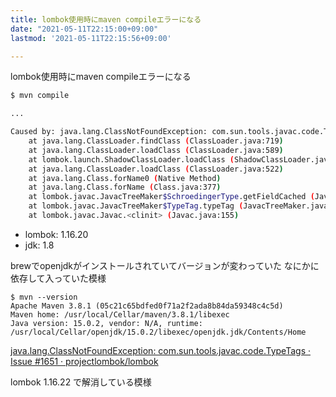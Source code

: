 ```yaml
---
title: lombok使用時にmaven compileエラーになる
date: "2021-05-11T22:15:00+09:00"
lastmod: '2021-05-11T22:15:56+09:00'

---
```


lombok使用時にmaven compileエラーになる

```sh
$ mvn compile

...

Caused by: java.lang.ClassNotFoundException: com.sun.tools.javac.code.TypeTags
    at java.lang.ClassLoader.findClass (ClassLoader.java:719)
    at java.lang.ClassLoader.loadClass (ClassLoader.java:589)
    at lombok.launch.ShadowClassLoader.loadClass (ShadowClassLoader.java:422)
    at java.lang.ClassLoader.loadClass (ClassLoader.java:522)
    at java.lang.Class.forName0 (Native Method)
    at java.lang.Class.forName (Class.java:377)
    at lombok.javac.JavacTreeMaker$SchroedingerType.getFieldCached (JavacTreeMaker.java:156)
    at lombok.javac.JavacTreeMaker$TypeTag.typeTag (JavacTreeMaker.java:245)
    at lombok.javac.Javac.<clinit> (Javac.java:155)

```

- lombok: 1.16.20
- jdk: 1.8

brewでopenjdkがインストールされていてバージョンが変わっていた
なにかに依存して入っていた模様

    $ mvn --version
    Apache Maven 3.8.1 (05c21c65bdfed0f71a2f2ada8b84da59348c4c5d)
    Maven home: /usr/local/Cellar/maven/3.8.1/libexec
    Java version: 15.0.2, vendor: N/A, runtime: /usr/local/Cellar/openjdk/15.0.2/libexec/openjdk.jdk/Contents/Home

[java.lang.ClassNotFoundException: com.sun.tools.javac.code.TypeTags · Issue #1651 · projectlombok/lombok](https://github.com/projectlombok/lombok/issues/1651)

lombok 1.16.22 で解消している模様
